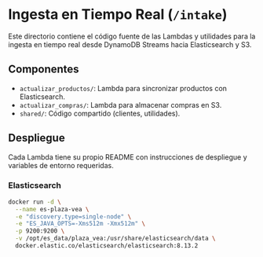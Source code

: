 # Ingesta en Tiempo Real (`/intake`)

Este directorio contiene el código fuente de las Lambdas y utilidades para la ingesta en tiempo real desde DynamoDB Streams hacia Elasticsearch y S3.

## Componentes
- `actualizar_productos/`: Lambda para sincronizar productos con Elasticsearch.
- `actualizar_compras/`: Lambda para almacenar compras en S3.
- `shared/`: Código compartido (clientes, utilidades).

## Despliegue
Cada Lambda tiene su propio README con instrucciones de despliegue y variables de entorno requeridas. 

### Elasticsearch

```bash
docker run -d \
  --name es-plaza-vea \
  -e "discovery.type=single-node" \
  -e "ES_JAVA_OPTS=-Xms512m -Xmx512m" \
  -p 9200:9200 \
  -v /opt/es_data/plaza_vea:/usr/share/elasticsearch/data \
  docker.elastic.co/elasticsearch/elasticsearch:8.13.2
```

